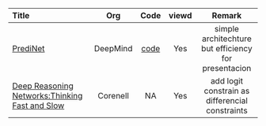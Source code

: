 | Title | Org | Code | viewd | Remark |
| :---- | :----: | :----: | :----: | :----: |
| [PrediNet](https://arxiv.org/pdf/1905.10307.pdf) | DeepMind | [code](https://github.com/deepmind/deepmind-research/tree/master/PrediNet) | Yes | simple architechture but efficiency for presentacion  |
| [Deep Reasoning Networks:Thinking Fast and Slow](https://arxiv.org/abs/1906.00855) | Corenell | NA | Yes |  add logit constrain as differencial constraints  |

